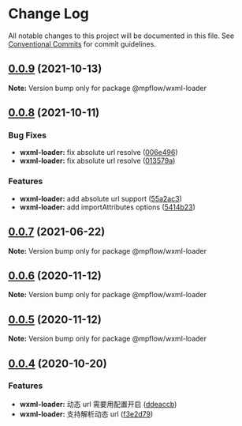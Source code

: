 # Change Log

All notable changes to this project will be documented in this file.
See [Conventional Commits](https://conventionalcommits.org) for commit guidelines.

## [0.0.9](https://github.com/wechat-miniprogram/mpflow/compare/@mpflow/wxml-loader@0.0.8...@mpflow/wxml-loader@0.0.9) (2021-10-13)

**Note:** Version bump only for package @mpflow/wxml-loader

## [0.0.8](https://github.com/wechat-miniprogram/mpflow/compare/@mpflow/wxml-loader@0.0.7...@mpflow/wxml-loader@0.0.8) (2021-10-11)

### Bug Fixes

- **wxml-loader:** fix absolute url resolve ([006e496](https://github.com/wechat-miniprogram/mpflow/commit/006e496915760490836091cd74d413a911a2f4c5))
- **wxml-loader:** fix absolute url resolve ([013579a](https://github.com/wechat-miniprogram/mpflow/commit/013579a1b8d5e09950875d96af1d7624b132ad5b))

### Features

- **wxml-loader:** add absolute url support ([55a2ac3](https://github.com/wechat-miniprogram/mpflow/commit/55a2ac3f9975cd207fbe5e322b2089fdfe0d521e))
- **wxml-loader:** add importAttributes options ([5414b23](https://github.com/wechat-miniprogram/mpflow/commit/5414b235dd8a671ce6bba4ecc5bc880abd094b4b))

## [0.0.7](https://github.com/wechat-miniprogram/mpflow/compare/@mpflow/wxml-loader@0.0.6...@mpflow/wxml-loader@0.0.7) (2021-06-22)

**Note:** Version bump only for package @mpflow/wxml-loader

## [0.0.6](https://github.com/wechat-miniprogram/mpflow/compare/@mpflow/wxml-loader@0.0.4...@mpflow/wxml-loader@0.0.6) (2020-11-12)

**Note:** Version bump only for package @mpflow/wxml-loader

## [0.0.5](https://github.com/wechat-miniprogram/mpflow/compare/@mpflow/wxml-loader@0.0.4...@mpflow/wxml-loader@0.0.5) (2020-11-12)

**Note:** Version bump only for package @mpflow/wxml-loader

## [0.0.4](https://github.com/wechat-miniprogram/mpflow/compare/@mpflow/wxml-loader@0.0.3...@mpflow/wxml-loader@0.0.4) (2020-10-20)

### Features

- **wxml-loader:** 动态 url 需要用配置开启 ([ddeaccb](https://github.com/wechat-miniprogram/mpflow/commits/ddeaccbd9a16fd742c1be41649ace237661e27d2))
- **wxml-loader:** 支持解析动态 url ([f3e2d79](https://github.com/wechat-miniprogram/mpflow/commits/f3e2d79e80a8d03f19c0de02ccaf97ed07ca568d))
